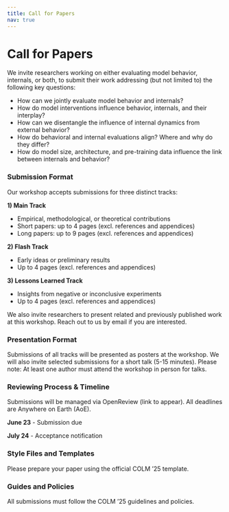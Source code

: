 ```yaml
---
title: Call for Papers
nav: true
---
```


# Call for Papers

We invite researchers working on either evaluating model behavior, internals, or both, to submit their work addressing (but not limited to) the following key questions:

- How can we jointly evaluate model behavior and internals?
- How do model interventions influence behavior, internals, and their interplay?
- How can we disentangle the influence of internal dynamics from external behavior?
- How do behavioral and internal evaluations align? Where and why do they differ?
- How do model size, architecture, and pre-training data influence the link between internals and behavior?


### Submission Format
Our workshop accepts submissions for three distinct tracks:

**1) Main Track**
- Empirical, methodological, or theoretical contributions
- Short papers: up to 4 pages (excl. references and appendices)
- Long papers: up to 9 pages (excl. references and appendices)

**2) Flash Track**
- Early ideas or preliminary results
- Up to 4 pages (excl. references and appendices)

**3) Lessons Learned Track**
- Insights from negative or inconclusive experiments
- Up to 4 pages (excl. references and appendices)

We also invite researchers to present related and previously published work at this workshop. Reach out to us by email if you are interested.

### Presentation Format
Submissions of all tracks will be presented as posters at the workshop. We will also invite selected submissions for a short talk (5-15 minutes). Please note: At least one author must attend the workshop in person for talks.

### Reviewing Process & Timeline
Submissions will be managed via OpenReview (link to appear). All deadlines are Anywhere on Earth (AoE).

**June 23** - Submission due

**July 24** - Acceptance notification

### Style Files and Templates
Please prepare your paper using the official COLM ’25 template.

### Guides and Policies
All submissions must follow the COLM ’25 guidelines and policies.


